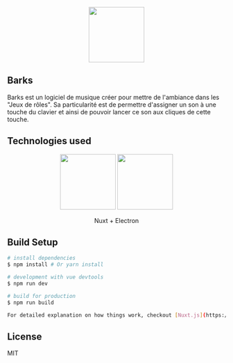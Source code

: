 <p align="center">
  <img width="128" height="128" src="https://zupimages.net/up/19/18/ddok.png">
</p>

## Barks

Barks est un logiciel de musique créer pour mettre de l'ambiance dans les "Jeux de rôles". Sa particularité est de permettre d'assigner un son à une touche du clavier et ainsi de pouvoir lancer ce son aux cliques de cette touche.

## Technologies used

<p align="center">
  <img width="128" height="128" src="https://zupimages.net/up/19/26/jx0a.png">
  <img width="128" height="128" src="https://zupimages.net/up/19/26/onxo.png">
</p>
<p align="center">Nuxt + Electron</p>

## Build Setup

``` bash
# install dependencies
$ npm install # Or yarn install

# development with vue devtools
$ npm run dev

# build for production
$ npm run build

For detailed explanation on how things work, checkout [Nuxt.js](https://github.com/nuxt/nuxt.js), [Electron.js](https://electronjs.org/), and [electron-builder](https://www.electron.build/).

```
## License
MIT
